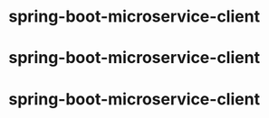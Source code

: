 # spring-boot-microservice-client
# spring-boot-microservice-client
# spring-boot-microservice-client
